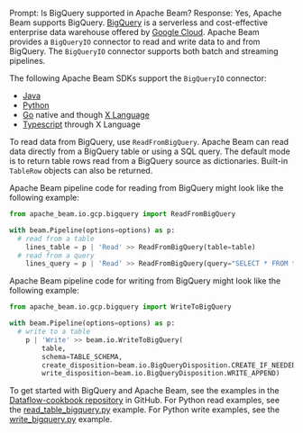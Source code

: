 Prompt:
Is BigQuery supported in Apache Beam?
Response:
Yes, Apache Beam supports BigQuery. [BigQuery](https://cloud.google.com/bigquery) is a serverless and cost-effective enterprise data warehouse offered by [Google Cloud](https://cloud.google.com/). Apache Beam provides a `BigQueryIO` connector to read and write data to and from BigQuery. The `BigQueryIO` connector supports both batch and streaming pipelines.

The following Apache Beam SDKs support the `BigQueryIO` connector:
* [Java](https://beam.apache.org/releases/javadoc/current/org/apache/beam/sdk/io/gcp/bigquery/BigQueryIO.html)
* [Python](https://beam.apache.org/releases/pydoc/current/apache_beam.io.gcp.bigquery.html)
* [Go](https://pkg.go.dev/github.com/apache/beam/sdks/v2/go/pkg/beam/io/bigqueryio) native and though [X Language](https://pkg.go.dev/github.com/apache/beam/sdks/v2/go/pkg/beam/io/xlang/bigqueryio)
* [Typescript](https://github.com/apache/beam/blob/master/sdks/typescript/src/apache_beam/io/bigqueryio.ts) through X Language

To read data from BigQuery, use `ReadFromBigQuery`. Apache Beam can read data directly from a BigQuery table or using a SQL query. The default mode is to return table rows read from a BigQuery source as dictionaries. Built-in `TableRow` objects can also be returned.

Apache Beam pipeline code for reading from BigQuery might look like the following example:

```python
from apache_beam.io.gcp.bigquery import ReadFromBigQuery

with beam.Pipeline(options=options) as p:
  # read from a table
    lines_table = p | 'Read' >> ReadFromBigQuery(table=table)
  # read from a query
    lines_query = p | 'Read' >> ReadFromBigQuery(query="SELECT * FROM table")

```
Apache Beam pipeline code for writing from BigQuery might look like the following example:

```python
from apache_beam.io.gcp.bigquery import WriteToBigQuery

with beam.Pipeline(options=options) as p:
  # write to a table
    p | 'Write' >> beam.io.WriteToBigQuery(
        table,
        schema=TABLE_SCHEMA,
        create_disposition=beam.io.BigQueryDisposition.CREATE_IF_NEEDED,
        write_disposition=beam.io.BigQueryDisposition.WRITE_APPEND)
```
To get started with BigQuery and Apache Beam, see the examples in the [Dataflow-cookbook repository](https://github.com/GoogleCloudPlatform/dataflow-cookbook) in GitHub. For Python read examples, see the [read_table_bigquery.py](https://github.com/GoogleCloudPlatform/dataflow-cookbook/blob/main/Python/bigquery/read_table_bigquery.py) example. For Python write examples, see the [write_bigquery.py](https://github.com/GoogleCloudPlatform/dataflow-cookbook/blob/main/Python/bigquery/write_bigquery.py) example.

